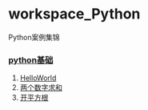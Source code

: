# workspace_Python
Python案例集锦

### [python基础](./base)

1. [HelloWorld](./base/HelloWorld.py)
2. [两个数字求和](./base/Sum.py)
3. [开平方根](./base/Sqrt.py)
